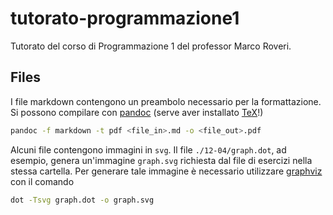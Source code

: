# tutorato-programmazione1

Tutorato del corso di Programmazione 1 del professor Marco Roveri.

## Files

I file markdown contengono un preambolo necessario per la formattazione. Si possono compilare con [pandoc](https://pandoc.org/) (serve aver installato [TeX](https://tug.org/texlive/)!)

```sh
pandoc -f markdown -t pdf <file_in>.md -o <file_out>.pdf
```

Alcuni file contengono immagini in `svg`. Il file `./12-04/graph.dot`, ad esempio, genera un'immagine `graph.svg` richiesta dal file di esercizi nella stessa cartella. Per generare tale immagine è necessario utilizzare [graphviz](https://graphviz.org/) con il comando

```sh
dot -Tsvg graph.dot -o graph.svg
```
